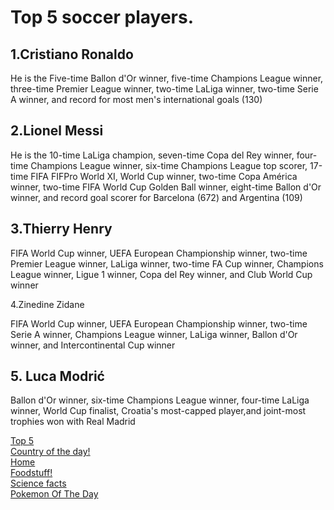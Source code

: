 <!DOCTYPE html>
<head>
   <!--This is the link connecting to the stylesheest-->
  <link rel="stylesheet" href="style.css">
   
</head> 
<body>
<h1> Top 5 soccer players. </h1>

<h2> 1.Cristiano Ronaldo</h2>

<p> He is the Five-time Ballon d'Or winner, five-time Champions League winner, three-time Premier League winner, two-time LaLiga winner, two-time Serie A winner, and record for most men's international goals (130)</p>

<h2> 2.Lionel Messi</h2>

<p> He is the 10-time LaLiga champion, seven-time Copa del Rey winner, four-time Champions League winner, six-time Champions League top scorer, 17-time FIFA FIFPro World XI, World Cup winner, two-time Copa América winner, two-time FIFA World Cup Golden Ball winner, eight-time Ballon d'Or winner, and record goal scorer for Barcelona (672) and Argentina (109)</p>

<h2> 3.Thierry Henry</h2>

<p> FIFA World Cup winner, UEFA European Championship winner, two-time Premier League winner, LaLiga winner, two-time FA Cup winner, Champions League winner, Ligue 1 winner, Copa del Rey winner, and Club World Cup winner</p

                                                                                                                          
 <h2> 4.Zinedine Zidane </h2>                                                                                                                         
<p> FIFA World Cup winner, UEFA European Championship winner, two-time Serie A winner, Champions League winner, LaLiga winner, Ballon d'Or winner, and Intercontinental Cup winner</p>  

<h2> 5. Luca Modrić</h2>

<p>Ballon d'Or winner, six-time Champions League winner, four-time LaLiga winner, World Cup finalist, Croatia's most-capped player,and joint-most trophies won with Real Madrid</p>
  <a class="link" href="topfiveoftheday.md">Top 5</a>
 <br>
  <a class="link" href="country.md">Country of the day!</a>
 <br>
  <a  class="link" href="index.md">Home</a>
 <br>
  <a  class="link" href="5 popular foods in America.md">Foodstuff!</a>
  <br>
  <a  class="link" href="science.md">Science facts</a>
  <br>
<a  class="link" href="Pokemon of the day">Pokemon Of The Day</a> 
 <br>
</body>
                                                                                                                                                                                                                               

